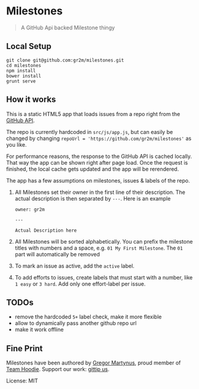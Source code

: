 Milestones
==========

> A GitHub Api backed Milestone thingy

Local Setup
-----------

```
git clone git@github.com:gr2m/milestones.git
cd milestones
npm install
bower install
grunt serve
```

How it works
------------

This is a static HTML5 app that loads issues from a repo right
from the [GitHub API](https://developer.github.com/).

The repo is currently hardcoded in `src/js/app.js`, but can easily
be changed by changing `repoUrl = 'https://github.com/gr2m/milestones'`
as you like.

For performance reasons, the response to the GitHub API is cached
locally. That way the app can be shown right after page load. Once
the request is finished, the local cache gets updated and the app
will be rerendered.

The app has a few assumptions on milestones, issues & labels of the repo.

1. All Milestones set their owner in the first line of their description.
   The actual description is then separated by `---`. Here is an example

   ```
   owner: gr2m

   ---

   Actual Description here
   ```
2. All Milestones will be sorted alphabetically. You can prefix the milestone
   titles with numbers and a space, e.g. `01 My First Milestone`. The `01 ` part
   will automatically be removed
3. To mark an issue as active, add the `active` label.
4. To add efforts to issues, create labels that must start with a number,
   like `1 easy` or `3 hard`. Add only one effort-label per issue.


TODOs
-----

- remove the hardcoded `5+` label check, make it more flexible
- allow to dynamically pass another github repo url
- make it work offline

Fine Print
----------

Milestones have been authored by [Gregor Martynus](https://github.com/gr2m),
proud member of [Team Hoodie](http://hood.ie/). Support our work: [gittip us](https://www.gittip.com/hoodiehq/).

License: MIT
